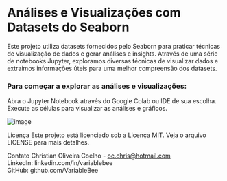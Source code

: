 # Análises e Visualizações com Datasets do Seaborn

Este projeto utiliza datasets fornecidos pelo Seaborn para praticar técnicas de visualização de dados e gerar análises e insights. Através de uma série de notebooks Jupyter, exploramos diversas técnicas de visualizar dados e extraímos informações úteis para uma melhor compreensão dos datasets.

### Para começar a explorar as análises e visualizações:
Abra o Jupyter Notebook através do Google Colab ou IDE de sua escolha.
Execute as células para visualizar as análises e gráficos.

![image](https://github.com/VariableBee/Seaborn-Data-Visualization/assets/77739311/1cd63e0d-50bc-4997-ad51-e82708537b7c)

Licença
Este projeto está licenciado sob a Licença MIT. Veja o arquivo LICENSE para mais detalhes.

Contato
Christian Oliveira Coelho - oc.chris@hotmail.com<br>
LinkedIn: linkedin.com/in/variablebee<br>
GitHub: github.com/VariableBee<br>
